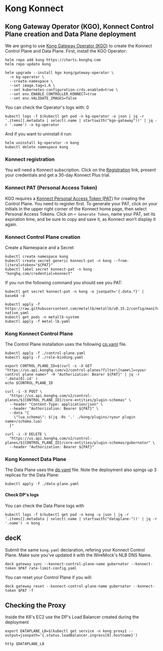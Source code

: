 # Kong Konnect

## Kong Gateway Operator (KGO), Konnect Control Plane creation and Data Plane deployment

We are going to use [Kong Gateway Operator (KGO)](https://docs.konghq.com/gateway-operator) to create the Konnect Control Plane and Data Plane. First, install the KGO Operator:

```
helm repo add kong https://charts.konghq.com
helm repo update kong
```

```
helm upgrade --install kgo kong/gateway-operator \
  -n kg-operator \
  --create-namespace \
  --set image.tag=1.6 \
  --set kubernetes-configuration-crds.enabled=true \
  --set env.ENABLE_CONTROLLER_KONNECT=true
  --set env.VALIDATE_IMAGES=false
```

You can check the Operator's logs with:
 0
```
kubectl logs -f $(kubectl get pod -n kg-operator -o json | jq -r '.items[].metadata | select(.name | startswith("kgo-gateway"))' | jq -r '.name') -n kg-operator
```

And if you want to uninstall it run:
```
helm uninstall kg-operator -n kong
kubectl delete namespace kong
```

### Konnect registration
You will need a Konnect subscription. Click on the [Registration](https://konghq.com/products/kong-konnect/register) link, present your credentials and get a 30-day Konnect Plus trial.


### Konnect PAT (Personal Access Token)
KGO requires a [Konnect Personal Access Token (PAT)](https://docs.konghq.com/konnect/org-management/access-tokens/) for creating the Control Plane. You need to register first. To generate your PAT, click on your initials in the upper right corner of the Konnect home page, then select Personal Access Tokens. Click on ``+ Generate Token``, name your PAT, set its expiration time, and be sure to copy and save it, as Konnect won’t display it again.





### Konnect Control Plane creation

Create a Namespace and a Secret 

```
kubectl create namespace kong
kubectl create secret generic konnect-pat -n kong --from-literal=token="${PAT}"
kubectl label secret konnect-pat -n kong "konghq.com/credential=konnect"
```

If you run the following command you should see you PAT:
```
kubectl get secret konnect-pat -n kong -o jsonpath='{.data.*}' | base64 -d
```


```
kubectl apply -f https://raw.githubusercontent.com/metallb/metallb/v0.15.2/config/manifests/metallb-native.yaml
kubectl get pods -n metallb-system
kubectl apply -f metal-lb.yaml
```

### Kong Konnect Control Plane

The Control Plane installation uses the following [cp.yaml](../kgo/cp.yaml) file.

```
kubectl apply -f ./control-plane.yaml
kubectl apply -f ./role-binding.yaml
```

```
export CONTROL_PLANE_ID=$(curl -s -X GET "https://us.api.konghq.com/v2/control-planes?filter\[name\]=<your control plane name>" -H "Authorization: Bearer ${PAT}" | jq -r '.data[0].id' )
echo $CONTROL_PLANE_ID
```

```
curl -i -X POST \
  "https://us.api.konghq.com/v2/control-planes/${CONTROL_PLANE_ID}/core-entities/plugin-schemas" \
  --header "Content-Type: application/json" \
  --header "Authorization: Bearer ${PAT}" \
  --data "{
    \"lua_schema\": $(jq -Rs '.' ./kong/plugins/<your plugin name>/schema.lua)
  }"
```

```
curl -i -X DELETE \
  "https://us.api.konghq.com/v2/control-planes/${CONTROL_PLANE_ID}/core-entities/plugin-schemas/gubernator" \
  --header "Authorization: Bearer ${PAT}"
```

### Kong Konnect Data Plane

The Data Plane uses the [dp.yaml](../kgo/dp.yaml) file. Note the deployment also spings up 3 replicas for the Data Plane:

```
kubectl apply -f ./data-plane.yaml
```

#### Check DP's logs

You can check the Data Plane logs with

```
kubectl logs -f $(kubectl get pod -n kong -o json | jq -r '.items[].metadata | select(.name | startswith("dataplane-"))' | jq -r '.name') -n kong
```



## decK

Submit the same ``kong.yaml`` declaration, refering your Konnect Control Plane. Make sure you've updated it with the WireMock's NLB DNS Name.

```
deck gateway sync --konnect-control-plane-name gubernator --konnect-token $PAT rate-limit-config.yaml
```

You can reset your Control Plane if you will:
```
deck gateway reset --konnect-control-plane-name gubernator --konnect-token $PAT -f
```


## Checking the Proxy

Inside the K6's EC2 use the DP's Load Balancer created during the deployment

```
export DATAPLANE_LB=$(kubectl get service -n kong proxy1 --output=jsonpath='{.status.loadBalancer.ingress[0].hostname}')
```

```
http $DATAPLANE_LB
```


